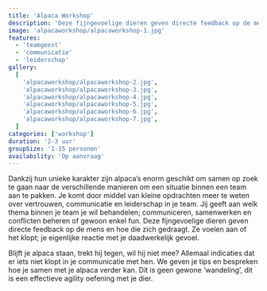 ```yaml
---
title: 'Alpaca Workshop'
description: 'Deze fijngevoelige dieren geven directe feedback op de mens en hoe die zich gedraagt'
image: 'alpacaworkshop/alpacaworkshop-1.jpg'
features:
  - 'teamgeest'
  - 'communicatie'
  - 'leiderschap'
gallery:
  [
    'alpacaworkshop/alpacaworkshop-2.jpg',
    'alpacaworkshop/alpacaworkshop-3.jpg',
    'alpacaworkshop/alpacaworkshop-4.jpg',
    'alpacaworkshop/alpacaworkshop-5.jpg',
    'alpacaworkshop/alpacaworkshop-6.jpg',
    'alpacaworkshop/alpacaworkshop-7.jpg',
  ]
categories: ['workshop']
duration: '2-3 uur'
groupSize: '1-15 personen'
availability: 'Op aanvraag'
---
```


Dankzij hun unieke karakter zijn alpaca’s enorm geschikt om samen op zoek te gaan naar de verschillende manieren om een situatie binnen een team aan te pakken.
Je komt door middel van kleine opdrachten meer te weten over vertrouwen, communicatie en leiderschap in je team. Jij geeft aan welk thema binnen je team je wil behandelen; communiceren, samenwerken en conflicten beheren of gewoon enkel fun. Deze fijngevoelige dieren geven directe feedback op de mens en hoe die zich gedraagt. Ze voelen aan of het klopt; je eigenlijke reactie met je daadwerkelijk gevoel.

Blijft je alpaca staan, trekt hij tegen, wil hij niet mee? Allemaal indicaties dat er iets niet klopt in je communicatie met hen. We geven je tips en bespreken hoe je samen met je alpaca verder kan. Dit is geen gewone ‘wandeling’, dit is een effectieve agility oefening met je dier.
